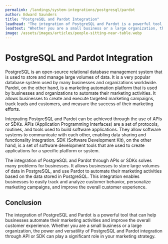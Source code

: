 ```yaml
---
permalink: /landings/system-integrations/postgresql/pardot
author: Edward Saunders
title: "PostgreSQL and Pardot Integration"
leadhead: "The integration of PostgreSQL and Pardot is a powerful tool that can help businesses automate their marketing activities and improve the overall customer experience"
leadtext: "Whether you are a small business or a large organization, the power and versatility of PostgreSQL and Pardot integration through API or SDK can play a significant role in your marketing strategy."
image: /assets/images/articles/people-sitting-near-table.webp
---
```

<div class="arttext">	<h1>PostgreSQL and Pardot Integration</h1>
	<p>PostgreSQL is an open-source relational database management system that is used to store and manage large volumes of data. It is a very popular database system used by many businesses and organizations worldwide. Pardot, on the other hand, is a marketing automation platform that is used by businesses and organizations to automate their marketing activities. It allows businesses to create and execute targeted marketing campaigns, track leads and customers, and measure the success of their marketing efforts.</p>
	<p>Integrating PostgreSQL and Pardot can be achieved through the use of APIs or SDKs. APIs (Application Programming Interfaces) are a set of protocols, routines, and tools used to build software applications. They allow software systems to communicate with each other, enabling data sharing and functionality integration. SDK (Software Development Kit), on the other hand, is a set of software development tools that are used to create applications for a specific platform or system.</p>
	<p>The integration of PostgreSQL and Pardot through APIs or SDKs solves many problems for businesses. It allows businesses to store large volumes of data in PostgreSQL, and use Pardot to automate their marketing activities based on the data stored in PostgreSQL. This integration enables businesses to easily track and analyze customer behavior, personalize marketing campaigns, and improve the overall customer experience.</p>
	<h2>Conclusion</h2>
	<p>The integration of PostgreSQL and Pardot is a powerful tool that can help businesses automate their marketing activities and improve the overall customer experience. Whether you are a small business or a large organization, the power and versatility of PostgreSQL and Pardot integration through API or SDK can play a significant role in your marketing strategy.</p>
</div>